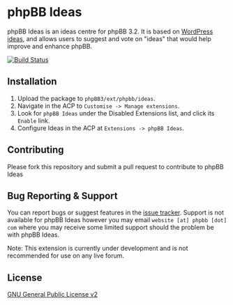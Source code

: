 # phpBB Ideas

phpBB Ideas is an ideas centre for phpBB 3.2. It is based on [WordPress ideas](http://wordpress.org/extend/ideas/), and allows users to suggest and vote on "ideas" that would help improve and enhance phpBB.

[![Build Status](https://travis-ci.org/phpbb/ideas.svg?branch=3.2.x)](https://travis-ci.org/phpbb/ideas)

## Installation

1. Upload the package to `phpBB3/ext/phpbb/ideas`.
2. Navigate in the ACP to `Customise -> Manage extensions`.
3. Look for `phpBB Ideas` under the Disabled Extensions list, and click its `Enable` link.
4. Configure Ideas in the ACP at `Extensions -> phpBB Ideas`.

## Contributing

Please fork this repository and submit a pull request to contribute to phpBB Ideas

## Bug Reporting & Support

You can report bugs or suggest features in the [issue tracker](https://tracker.phpbb.com/projects/WEBSITE).
Support is not available for phpBB Ideas however you may email `website [at] phpbb [dot] com` where you may receive some limited support should the problem be with phpBB Ideas.

Note: This extension is currently under development and is not recommended for use on any live forum.

## License
[GNU General Public License v2](http://opensource.org/licenses/GPL-2.0)
